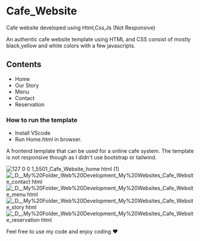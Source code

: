 # Cafe_Website
Cafe website developed using Html,Css,Js (Not Responsive)

An authentic cafe website template using HTML and CSS consist of mostly black,yellow and white colors with a few javascripts.

## Contents
- Home
- Our Story
- Menu
- Contact
- Reservation

### How to run the template
- Install VScode
- Run Home.html in browser.

A frontend template that can be used for a online cafe system. The template is not responsive though as I didn't use bootstrap or tailwind.

![127 0 0 1_5501_Cafe_Website_home html (1)](https://user-images.githubusercontent.com/95492327/227709785-91029c5a-91f9-4d75-88a5-cc56a672cb9e.png)
![_D__My%20Folder_Web%20Development_My%20Websites_Cafe_Website_contact html](https://user-images.githubusercontent.com/95492327/227709787-74ea05ee-1a4a-4520-a43a-ede48128b346.png)
![_D__My%20Folder_Web%20Development_My%20Websites_Cafe_Website_menu html](https://user-images.githubusercontent.com/95492327/227709788-a819a2fd-aeb2-4580-bb64-623f5ca9b505.png)
![_D__My%20Folder_Web%20Development_My%20Websites_Cafe_Website_story html](https://user-images.githubusercontent.com/95492327/227709789-9f3d4e87-9b4a-4d51-a650-adb0c79b725c.png)
![_D__My%20Folder_Web%20Development_My%20Websites_Cafe_Website_reservation html](https://github.com/Uncaught-TypeError/Cafe_Website/assets/95492327/f5ae679e-3960-43e5-887f-7c397e84f024)

Feel free to use my code and enjoy coding ❤


